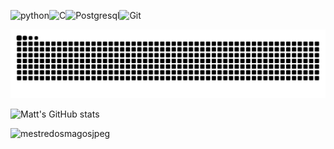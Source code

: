 ![python](https://img.shields.io/badge/Python-3776AB?style=for-the-badge&logo=python&logoColor=white)![C](	https://img.shields.io/badge/C-00599C?style=for-the-badge&logoColor=white)![Postgresql](https://img.shields.io/badge/PostgreSQL-316192?style=for-the-badge&logo=postgresql&logoColor=white)![Git](https://img.shields.io/badge/Git-E34F26?style=for-the-badge&logo=git&logoColor=white)

![snake gif](https://github.com/mestre-dos-magos/mestre-dos-magos/blob/output/github-contribution-grid-snake.svg)

![Matt's GitHub stats](https://github-readme-stats.vercel.app/api?username=mestre-dos-magos&show_icons=true&theme=dark&hide_title=true)

![mestredosmagosjpeg](https://media.tenor.com/NPJgF7_j7RAAAAAC/dungeons-and-dragons-dungeon-master.gif)

